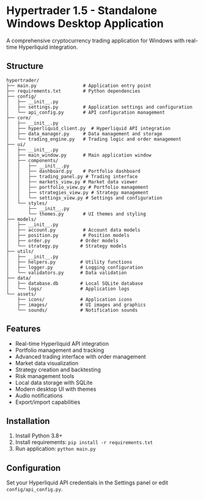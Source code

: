 # Hypertrader 1.5 - Standalone Windows Desktop Application

A comprehensive cryptocurrency trading application for Windows with real-time Hyperliquid integration.

## Structure

```
hypertrader/
├── main.py                 # Application entry point
├── requirements.txt        # Python dependencies
├── config/
│   ├── __init__.py
│   ├── settings.py         # Application settings and configuration
│   └── api_config.py       # API configuration management
├── core/
│   ├── __init__.py
│   ├── hyperliquid_client.py  # Hyperliquid API integration
│   ├── data_manager.py     # Data management and storage
│   └── trading_engine.py   # Trading logic and order management
├── ui/
│   ├── __init__.py
│   ├── main_window.py      # Main application window
│   ├── components/
│   │   ├── __init__.py
│   │   ├── dashboard.py    # Portfolio dashboard
│   │   ├── trading_panel.py # Trading interface
│   │   ├── markets_view.py # Market data viewer
│   │   ├── portfolio_view.py # Portfolio management
│   │   ├── strategies_view.py # Strategy management
│   │   └── settings_view.py # Settings and configuration
│   └── styles/
│       ├── __init__.py
│       └── themes.py       # UI themes and styling
├── models/
│   ├── __init__.py
│   ├── account.py          # Account data models
│   ├── position.py         # Position models
│   ├── order.py           # Order models
│   └── strategy.py        # Strategy models
├── utils/
│   ├── __init__.py
│   ├── helpers.py         # Utility functions
│   ├── logger.py          # Logging configuration
│   └── validators.py      # Data validation
├── data/
│   ├── database.db        # Local SQLite database
│   └── logs/              # Application logs
└── assets/
    ├── icons/             # Application icons
    ├── images/            # UI images and graphics
    └── sounds/            # Notification sounds
```

## Features

- Real-time Hyperliquid API integration
- Portfolio management and tracking
- Advanced trading interface with order management
- Market data visualization
- Strategy creation and backtesting
- Risk management tools
- Local data storage with SQLite
- Modern desktop UI with themes
- Audio notifications
- Export/import capabilities

## Installation

1. Install Python 3.8+
2. Install requirements: `pip install -r requirements.txt`
3. Run application: `python main.py`

## Configuration

Set your Hyperliquid API credentials in the Settings panel or edit `config/api_config.py`.